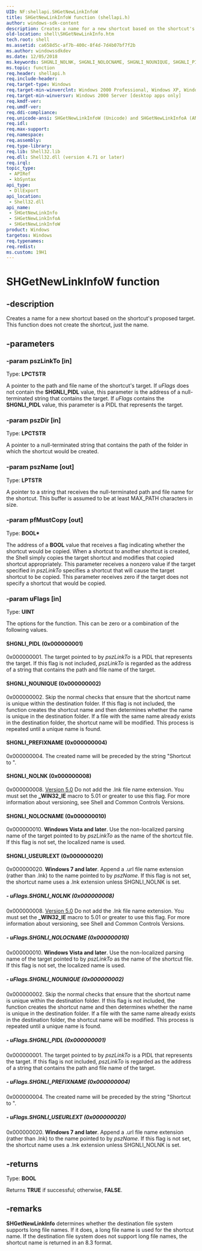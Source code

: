 ```yaml
---
UID: NF:shellapi.SHGetNewLinkInfoW
title: SHGetNewLinkInfoW function (shellapi.h)
author: windows-sdk-content
description: Creates a name for a new shortcut based on the shortcut's proposed target. This function does not create the shortcut, just the name.
old-location: shell\SHGetNewLinkInfo.htm
tech.root: shell
ms.assetid: ca658d5c-af7b-400c-8f4d-7d4b07bf7f2b
ms.author: windowssdkdev
ms.date: 12/05/2018
ms.keywords: SHGNLI_NOLNK, SHGNLI_NOLOCNAME, SHGNLI_NOUNIQUE, SHGNLI_PIDL, SHGNLI_PREFIXNAME, SHGNLI_USEURLEXT, SHGetNewLinkInfo, SHGetNewLinkInfo function [Windows Shell], SHGetNewLinkInfoA, SHGetNewLinkInfoW, _win32_SHGetNewLinkInfo, shell.SHGetNewLinkInfo, shellapi/SHGetNewLinkInfo, shellapi/SHGetNewLinkInfoA, shellapi/SHGetNewLinkInfoW
ms.topic: function
req.header: shellapi.h
req.include-header: 
req.target-type: Windows
req.target-min-winverclnt: Windows 2000 Professional, Windows XP, Windows 7 [desktop apps only]
req.target-min-winversvr: Windows 2000 Server [desktop apps only]
req.kmdf-ver: 
req.umdf-ver: 
req.ddi-compliance: 
req.unicode-ansi: SHGetNewLinkInfoW (Unicode) and SHGetNewLinkInfoA (ANSI)
req.idl: 
req.max-support: 
req.namespace: 
req.assembly: 
req.type-library: 
req.lib: Shell32.lib
req.dll: Shell32.dll (version 4.71 or later)
req.irql: 
topic_type:
 - APIRef
 - kbSyntax
api_type:
 - DllExport
api_location:
 - Shell32.dll
api_name:
 - SHGetNewLinkInfo
 - SHGetNewLinkInfoA
 - SHGetNewLinkInfoW
product: Windows
targetos: Windows
req.typenames: 
req.redist: 
ms.custom: 19H1
---
```


# SHGetNewLinkInfoW function


## -description


Creates a name for a new shortcut based on the shortcut's proposed target. This function does not create the shortcut, just the name.


## -parameters




### -param pszLinkTo [in]

Type: <b>LPCTSTR</b>

A pointer to the path and file name of the shortcut's target. If <i>uFlags</i> does not contain the <b>SHGNLI_PIDL</b> value, this parameter is the address of a null-terminated string that contains the target. If <i>uFlags</i> contains the <b>SHGNLI_PIDL</b> value, this parameter is a PIDL that represents the target.


### -param pszDir [in]

Type: <b>LPCTSTR</b>

A pointer to a null-terminated string that contains the path of the folder in which the shortcut would be created.


### -param pszName [out]

Type: <b>LPTSTR</b>

A pointer to a string that receives the null-terminated path and file name for the shortcut. This buffer is assumed to be at least MAX_PATH characters in size.


### -param pfMustCopy [out]

Type: <b>BOOL*</b>

The address of a <b>BOOL</b> value that receives a flag indicating whether the shortcut would be copied. When a shortcut to another shortcut is created, the Shell simply copies the target shortcut and modifies that copied shortcut appropriately. This parameter receives a nonzero value if the target specified in <i>pszLinkTo</i> specifies a shortcut that will cause the target shortcut to be copied. This parameter receives zero if the target does not specify a shortcut that would be copied.


### -param uFlags [in]

Type: <b>UINT</b>

The options for the function. This can be zero or a combination of the following values.



#### SHGNLI_PIDL (0x000000001)

0x000000001. The target pointed to by <i>pszLinkTo</i> is a PIDL that represents the target. If this flag is not included, <i>pszLinkTo</i> is regarded as the address of a string that contains the path and file name of the target.



#### SHGNLI_NOUNIQUE (0x000000002)

0x000000002. Skip the normal checks that ensure that the shortcut name is unique within the destination folder. If this flag is not included, the function creates the shortcut name and then determines whether the name is unique in the destination folder. If a file with the same name already exists in the destination folder, the shortcut name will be modified. This process is repeated until a unique name is found.



#### SHGNLI_PREFIXNAME (0x000000004)

0x000000004. The created name will be preceded by the string "Shortcut to ".



#### SHGNLI_NOLNK (0x000000008)

0x000000008. <a href="https://docs.microsoft.com/previous-versions/windows/desktop/legacy/bb776779(v=vs.85)">Version 5.0</a> Do not add the .lnk file name extension. You must set the <b>_WIN32_IE</b> macro to 5.01 or greater to use this flag. For more information about versioning, see Shell and Common Controls Versions.



#### SHGNLI_NOLOCNAME (0x000000010)

0x000000010. <b>Windows Vista and later</b>. Use the non-localized parsing name of the target pointed to by <i>pszLinkTo</i> as the name of the shortcut file. If this flag is not set, the localized name is used.



#### SHGNLI_USEURLEXT (0x000000020)

0x000000020. <b>Windows 7 and later</b>. Append a .url file name extension (rather than .lnk) to the name pointed to by <i>pszName</i>. If this flag is not set, the shortcut name uses a .lnk extension unless SHGNLI_NOLNK is set.


##### - uFlags.SHGNLI_NOLNK (0x000000008)

0x000000008. <a href="https://docs.microsoft.com/previous-versions/windows/desktop/legacy/bb776779(v=vs.85)">Version 5.0</a> Do not add the .lnk file name extension. You must set the <b>_WIN32_IE</b> macro to 5.01 or greater to use this flag. For more information about versioning, see Shell and Common Controls Versions.


##### - uFlags.SHGNLI_NOLOCNAME (0x000000010)

0x000000010. <b>Windows Vista and later</b>. Use the non-localized parsing name of the target pointed to by <i>pszLinkTo</i> as the name of the shortcut file. If this flag is not set, the localized name is used.


##### - uFlags.SHGNLI_NOUNIQUE (0x000000002)

0x000000002. Skip the normal checks that ensure that the shortcut name is unique within the destination folder. If this flag is not included, the function creates the shortcut name and then determines whether the name is unique in the destination folder. If a file with the same name already exists in the destination folder, the shortcut name will be modified. This process is repeated until a unique name is found.


##### - uFlags.SHGNLI_PIDL (0x000000001)

0x000000001. The target pointed to by <i>pszLinkTo</i> is a PIDL that represents the target. If this flag is not included, <i>pszLinkTo</i> is regarded as the address of a string that contains the path and file name of the target.


##### - uFlags.SHGNLI_PREFIXNAME (0x000000004)

0x000000004. The created name will be preceded by the string "Shortcut to ".


##### - uFlags.SHGNLI_USEURLEXT (0x000000020)

0x000000020. <b>Windows 7 and later</b>. Append a .url file name extension (rather than .lnk) to the name pointed to by <i>pszName</i>. If this flag is not set, the shortcut name uses a .lnk extension unless SHGNLI_NOLNK is set.


## -returns



Type: <b>BOOL</b>

Returns <b>TRUE</b> if successful; otherwise, <b>FALSE</b>.




## -remarks



<b>SHGetNewLinkInfo</b> determines whether the destination file system supports long file names. If it does, a long file name is used for the shortcut name. If the destination file system does not support long file names, the shortcut name is returned in an 8.3 format.



